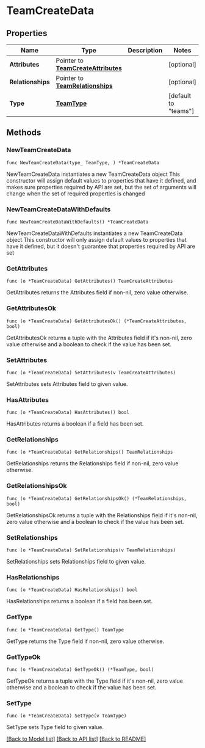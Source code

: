 # TeamCreateData

## Properties

Name | Type | Description | Notes
------------ | ------------- | ------------- | -------------
**Attributes** | Pointer to [**TeamCreateAttributes**](TeamCreateAttributes.md) |  | [optional] 
**Relationships** | Pointer to [**TeamRelationships**](TeamRelationships.md) |  | [optional] 
**Type** | [**TeamType**](TeamType.md) |  | [default to "teams"]

## Methods

### NewTeamCreateData

`func NewTeamCreateData(type_ TeamType, ) *TeamCreateData`

NewTeamCreateData instantiates a new TeamCreateData object
This constructor will assign default values to properties that have it defined,
and makes sure properties required by API are set, but the set of arguments
will change when the set of required properties is changed

### NewTeamCreateDataWithDefaults

`func NewTeamCreateDataWithDefaults() *TeamCreateData`

NewTeamCreateDataWithDefaults instantiates a new TeamCreateData object
This constructor will only assign default values to properties that have it defined,
but it doesn't guarantee that properties required by API are set

### GetAttributes

`func (o *TeamCreateData) GetAttributes() TeamCreateAttributes`

GetAttributes returns the Attributes field if non-nil, zero value otherwise.

### GetAttributesOk

`func (o *TeamCreateData) GetAttributesOk() (*TeamCreateAttributes, bool)`

GetAttributesOk returns a tuple with the Attributes field if it's non-nil, zero value otherwise
and a boolean to check if the value has been set.

### SetAttributes

`func (o *TeamCreateData) SetAttributes(v TeamCreateAttributes)`

SetAttributes sets Attributes field to given value.

### HasAttributes

`func (o *TeamCreateData) HasAttributes() bool`

HasAttributes returns a boolean if a field has been set.

### GetRelationships

`func (o *TeamCreateData) GetRelationships() TeamRelationships`

GetRelationships returns the Relationships field if non-nil, zero value otherwise.

### GetRelationshipsOk

`func (o *TeamCreateData) GetRelationshipsOk() (*TeamRelationships, bool)`

GetRelationshipsOk returns a tuple with the Relationships field if it's non-nil, zero value otherwise
and a boolean to check if the value has been set.

### SetRelationships

`func (o *TeamCreateData) SetRelationships(v TeamRelationships)`

SetRelationships sets Relationships field to given value.

### HasRelationships

`func (o *TeamCreateData) HasRelationships() bool`

HasRelationships returns a boolean if a field has been set.

### GetType

`func (o *TeamCreateData) GetType() TeamType`

GetType returns the Type field if non-nil, zero value otherwise.

### GetTypeOk

`func (o *TeamCreateData) GetTypeOk() (*TeamType, bool)`

GetTypeOk returns a tuple with the Type field if it's non-nil, zero value otherwise
and a boolean to check if the value has been set.

### SetType

`func (o *TeamCreateData) SetType(v TeamType)`

SetType sets Type field to given value.



[[Back to Model list]](../README.md#documentation-for-models) [[Back to API list]](../README.md#documentation-for-api-endpoints) [[Back to README]](../README.md)


